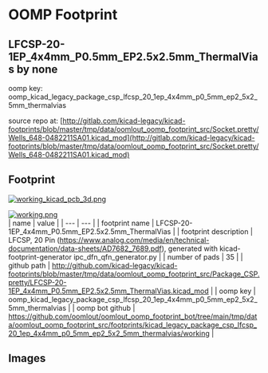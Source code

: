 # OOMP Footprint  
## LFCSP-20-1EP_4x4mm_P0.5mm_EP2.5x2.5mm_ThermalVias  by none  
  
oomp key: oomp_kicad_legacy_package_csp_lfcsp_20_1ep_4x4mm_p0_5mm_ep2_5x2_5mm_thermalvias  
  
source repo at: [http://gitlab.com/kicad-legacy/kicad-footprints/blob/master/tmp/data/oomlout_oomp_footprint_src/Socket.pretty/Wells_648-0482211SA01.kicad_mod](http://gitlab.com/kicad-legacy/kicad-footprints/blob/master/tmp/data/oomlout_oomp_footprint_src/Socket.pretty/Wells_648-0482211SA01.kicad_mod)  
## Footprint  
  
[![working_kicad_pcb_3d.png](working_kicad_pcb_3d_600.png)](working_kicad_pcb_3d.png)  
  
[![working.png](working_600.png)](working.png)  
| name | value | 
| --- | --- | 
| footprint name | LFCSP-20-1EP_4x4mm_P0.5mm_EP2.5x2.5mm_ThermalVias | 
| footprint description | LFCSP, 20 Pin (https://www.analog.com/media/en/technical-documentation/data-sheets/AD7682_7689.pdf), generated with kicad-footprint-generator ipc_dfn_qfn_generator.py | 
| number of pads | 35 | 
| github path | http://github.com/kicad-legacy/kicad-footprints/blob/master/tmp/data/oomlout_oomp_footprint_src/Package_CSP.pretty/LFCSP-20-1EP_4x4mm_P0.5mm_EP2.5x2.5mm_ThermalVias.kicad_mod | 
| oomp key | oomp_kicad_legacy_package_csp_lfcsp_20_1ep_4x4mm_p0_5mm_ep2_5x2_5mm_thermalvias | 
| oomp bot github | https://github.com/oomlout/oomlout_oomp_footprint_bot/tree/main/tmp/data/oomlout_oomp_footprint_src/footprints/kicad_legacy_package_csp_lfcsp_20_1ep_4x4mm_p0_5mm_ep2_5x2_5mm_thermalvias/working | 
## Images  
